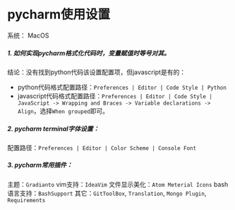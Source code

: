 # pycharm使用设置

系统： MacOS

##### 1. 如何实现pycharm格式化代码时，变量赋值时等号对其。
结论：没有找到python代码该设置配置项，但javascript是有的：
- python代码格式配置路径：`Preferences | Editor | Code Style | Python`
- javascript代码格式配置路径：`Preferences | Editor | Code Style | JavaScript -> Wrapping and Braces -> Variable declarations -> Align`，选择`When grouped`即可。

##### 2. pycharm terminal字体设置：
配置路径：`Preferences | Editor | Color Scheme | Console Font`

##### 3. pycharm常用插件：
主题：`Gradianto`
vim支持：`IdeaVim`
文件显示美化：`Atom Meterial Icons`
bash语言支持：`BashSupport`
其它：`GitToolBox`, `Translation`, `Mongo Plugin`, `Requirements`
